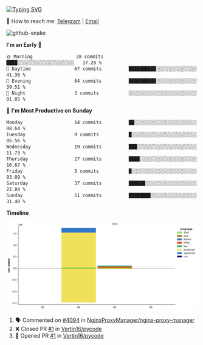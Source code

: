 [![Typing SVG](https://readme-typing-svg.demolab.com?font=Fira+Code&pause=1000&width=435&lines=%F0%9F%91%8B+Hi%2C+I'm+Xeron)](https://git.io/typing-svg)

📮️ How to reach me: [Telegram](https://t.me/Xeron23) | [Email](mailto:cw48565@gmail.com)

<picture>
  <source media="(prefers-color-scheme: dark)" srcset="https://github.com/Xeron2000/Xeron2000/blob/output/github-contribution-grid-snake-dark.svg" />
  <source media="(prefers-color-scheme: light)" srcset="https://github.com/Xeron2000/Xeron2000/blob/output/github-contribution-grid-snake.svg" />
  <img alt="github-snake" src="github-snake.svg" />
</picture>

<!--START_SECTION:waka-->
**I'm an Early 🐤** 

```text
🌞 Morning                28 commits          ████░░░░░░░░░░░░░░░░░░░░░   17.28 % 
🌆 Daytime                67 commits          ██████████░░░░░░░░░░░░░░░   41.36 % 
🌃 Evening                64 commits          ██████████░░░░░░░░░░░░░░░   39.51 % 
🌙 Night                  3 commits           ░░░░░░░░░░░░░░░░░░░░░░░░░   01.85 % 
```
📅 **I'm Most Productive on Sunday** 

```text
Monday                   14 commits          ██░░░░░░░░░░░░░░░░░░░░░░░   08.64 % 
Tuesday                  9 commits           █░░░░░░░░░░░░░░░░░░░░░░░░   05.56 % 
Wednesday                19 commits          ███░░░░░░░░░░░░░░░░░░░░░░   11.73 % 
Thursday                 27 commits          ████░░░░░░░░░░░░░░░░░░░░░   16.67 % 
Friday                   5 commits           █░░░░░░░░░░░░░░░░░░░░░░░░   03.09 % 
Saturday                 37 commits          ██████░░░░░░░░░░░░░░░░░░░   22.84 % 
Sunday                   51 commits          ████████░░░░░░░░░░░░░░░░░   31.48 % 
```


**Timeline**

![Lines of Code chart](https://raw.githubusercontent.com/Xeron2000/Xeron2000/main/assets/bar_graph.png)


<!--END_SECTION:waka-->

<!--START_SECTION:activity-->
1. 🗣 Commented on [#4094](https://github.com/NginxProxyManager/nginx-proxy-manager/issues/4094#issuecomment-2429081625) in [NginxProxyManager/nginx-proxy-manager](https://github.com/NginxProxyManager/nginx-proxy-manager)
2. ❌ Closed PR [#1](https://github.com/Vertin16/pycode/pull/1) in [Vertin16/pycode](https://github.com/Vertin16/pycode)
3. 💪 Opened PR [#1](https://github.com/Vertin16/pycode/pull/1) in [Vertin16/pycode](https://github.com/Vertin16/pycode)
<!--END_SECTION:activity-->
